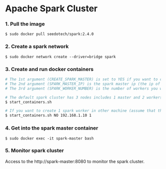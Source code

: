 # Apache Spark Cluster

### 1. Pull the image
```
$ sudo docker pull seedotech/spark:2.4.0
```

### 2. Create a spark network
```
$ sudo docker network create --driver=bridge spark
```

### 3. Create and run docker containers

```sh
# The 1st argument (CREATE_SPARK_MASTER) is set to YES if you want to create a spark master, the default is YES
# The 2nd argument (SPARK_MASTER_IP) is the spark master ip (the ip of the host machine of the spark master docker container), the default is spark-master
# The 3rd argument (SPARK_WORKER_NUMBER) is the number of workers you want to create, the default is 2

# The default spark cluster has 3 nodes includes 1 master and 2 workers
$ start_containers.sh

# If you want to create 1 spark worker in other machine (assume that the ip of the spark master is 192.168.1.10), you can do like that:
$ start_containers.sh NO 192.168.1.10 1
```

### 4. Get into the spark master container
```
$ sudo docker exec -it spark-master bash
```

### 5. Monitor spark cluster

Access to the http://spark-master:8080 to monitor the spark cluster.